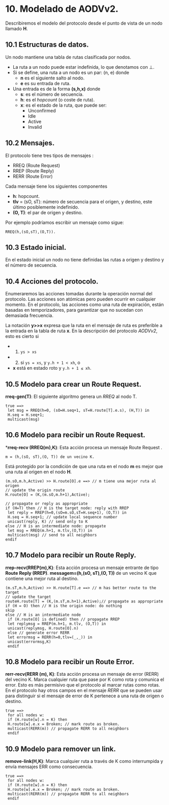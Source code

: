 
# 10. Modelado de AODVv2.

Describiremos el modelo del protocolo desde el punto de vista de un nodo llamado **H**.

## 10.1  Estructuras de datos.
Un nodo mantiene una tabla de rutas clasificada por nodos. 

- La ruta a un nodo puede estar indefinida, lo que denotamos con ⊥.
- Si se define, una ruta a un nodo es un par: (n, e) donde
  - **n** es el siguiente salto al nodo. 
  - **e** es su entrada de ruta. 
- Una entrada es de la forma **(s,h,x)** donde
  - **s**: es el número de secuencia.
  - **h**: es el _hopcount_ (o coste de ruta).
  - **x**: es el estado de la ruta, que puede ser:
    - Unconfirmed 
    - Idle
    - Active
    - Invalid


## 10.2 Mensajes.

El protocolo tiene tres tipos de mensajes :
- RREQ (Route Request)
- RREP (Route Reply)
- RERR (Route Error)

Cada mensaje tiene los siguientes componentes
- **h**: hopcount.
- **tlv** = (sO, sT): número de secuencia para el origen, y destino, este último posiblemente indefinido.
- **(O, T)**: el par de origen y destino.

Por ejemplo podríamos escribir un mensaje como sigue:

```
RREQ(h,(sO,sT),(O,T)).
```

## 10.3 Estado inicial.

En el estado inicial un nodo no tiene definidas las rutas a origen y destino y el número de secuencia.

## 10.4 Acciones del protocolo.

 Enumeraremos las acciones tomadas durante la operación normal del protocolo. Las acciones son atómicas pero pueden ocurrir en cualquier momento. En el protocolo, las acciones como una ruta de expiración, están basadas en temporizadores, para garantizar que no sucedan con demasiada frecuencia. 
 
 La notación **y>>x** expresa que la ruta en el mensaje de ruta es preferible a la entrada en la tabla de ruta **x**. En la descripción del protocolo _AODVv2_, esto es cierto si 
 - 1. ```ys > xs```
 - 2. si ```ys = xs```, y ```y.h + 1 < xh```, o 
 - **x** está en estado roto y ```y.h + 1 ≤ xh```.

 
## 10.5 Modelo para crear un Route Request.

**rreq-gen(T)**: El siguiente algoritmo genera un _RREQ_ al nodo T.
```
true ==>
 let msg = RREQ(h=0, (sO=H.seq+1, sT=H.route[T].e.s), (H,T)) in
 H.seq = H.seq+1;
 multicast(msg)
```

## 10.6 Modelo para recibir un Route Request.

***rreq-recv (RREQ(m),K)**: Esta acción procesa un mensaje Route Request .
```
m = (h,(sO, sT),(O, T)) de un vecino K. 
```
Está protegido por la condición de que una ruta en el nodo **m** es mejor que una ruta al origen en el nodo **H**. 
```
(m.sO,m.h,Active) >> H.route[O].e ==> // m tiene una mejor ruta al origen 
// update the origin route
H.route[O] = (K,(m.sO,m.h+1),Active);

// propagate or reply as appropriate
if (H=T) then // H is the target node: reply with RREP
 let reply = RREP(h=0,(sO=m.sO,sT=H.seq+1), (O,T)) in
 H.seq = H.seq+1; // update local sequence number
 unicast(reply, K) // send only to K
else // H is an intermediate node: propagate
 let msg = RREQ(m.h+1, m.tlv,(O,T)) in
 multicast(msg) // send to all neighbors
endif
```

## 10.7 Modelo para recibir un Route Reply.

**rrep-recv(RREP(m),K)**: Esta acción procesa un mensaje entrante de tipo **Route Reply (RREP)**.
**messagem=(h,(sO, sT),(O, T))** de un vecino K que contiene una mejor ruta al destino.
```
(m.sT,m.h,Active) >> H.route[T].e ==> // m has better route to the target
// update the target 
routeH.route[T] = (K,(m.sT,m.h+1),Active);// propagate as appropriate
if (H = O) then // H is the origin node: do nothing
skip
else // H is an intermediate node
 if (H.route[O] is defined) then // propagate RREP
 let replymsg = RREP(m.h+1, m.tlv, (O,T)) in
 unicast(replymsg, H.route[O].n)
 else // generate error RERR
 let errormsg = RERR(h=0,tlv=(_,_)) in
 unicast(errormsg,K)
 endif
```

## 10.8 Modelo para recibir un Route Error.

**rerr-recv(RERR (m), K)**: Esta acción procesa un mensaje de error (RERR) del vecino K. Marca cualquier ruta que pase por K como rota y comunica el error. Esto es más permisivo que el protocolo al marcar rutas como rotas. En el protocolo  hay otros campos en el mensaje _RERR_ que se pueden usar para distinguir si el mensaje de error de K pertenece a una ruta de origen o destino.

```
true ==>
 for all nodes w:
 if (H.route[w].n = K) then
 H.route[w].e.x = Broken; // mark route as broken.
 multicast(RERR(m)) // propagate RERR to all neighbors
 endif
```


## 10.9 Modelo para remover un link.
**remove-link(H,K)**: Marca cualquier ruta a través de K como interrumpida y envía mensajes ERR como consecuencia.
```
true ==>
 for all nodes w:
 if (H.route[w].n = K) then
 H.route[w].e.x = Broken; // mark route as broken.
 multicast(RERR(m)) // propagate RERR to all neighbors
 endif
```
